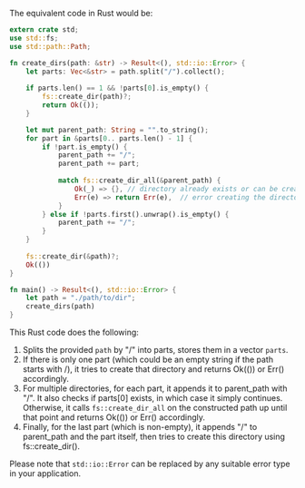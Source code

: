  The equivalent code in Rust would be:

```rust
extern crate std;
use std::fs;
use std::path::Path;

fn create_dirs(path: &str) -> Result<(), std::io::Error> {
    let parts: Vec<&str> = path.split("/").collect();
    
    if parts.len() == 1 && !parts[0].is_empty() {
        fs::create_dir(path)?;
        return Ok(());
    }

    let mut parent_path: String = "".to_string();
    for part in &parts[0.. parts.len() - 1] {
        if !part.is_empty() {
            parent_path += "/";
            parent_path += part;
            
            match fs::create_dir_all(&parent_path) {
                Ok(_) => {}, // directory already exists or can be created
                Err(e) => return Err(e),  // error creating the directories
            }
        } else if !parts.first().unwrap().is_empty() {
            parent_path += "/";
        }
    }
    
    fs::create_dir(&path)?;
    Ok(())
}

fn main() -> Result<(), std::io::Error> {
    let path = "./path/to/dir";
    create_dirs(path)
}
```
This Rust code does the following:
1. Splits the provided `path` by "/" into parts, stores them in a vector `parts`. 
2. If there is only one part (which could be an empty string if the path starts with /), it tries to create that directory and returns Ok(()) or Err() accordingly.
3. For multiple directories, for each part, it appends it to parent_path with "/". It also checks if parts[0] exists, in which case it simply continues. Otherwise, it calls `fs::create_dir_all` on the constructed path up until that point and returns Ok(()) or Err() accordingly.
4. Finally, for the last part (which is non-empty), it appends "/" to parent_path and the part itself, then tries to create this directory using fs::create_dir(). 

Please note that `std::io::Error` can be replaced by any suitable error type in your application.
